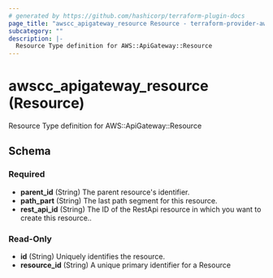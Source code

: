 ```yaml
---
# generated by https://github.com/hashicorp/terraform-plugin-docs
page_title: "awscc_apigateway_resource Resource - terraform-provider-awscc"
subcategory: ""
description: |-
  Resource Type definition for AWS::ApiGateway::Resource
---
```


# awscc_apigateway_resource (Resource)

Resource Type definition for AWS::ApiGateway::Resource



<!-- schema generated by tfplugindocs -->
## Schema

### Required

- **parent_id** (String) The parent resource's identifier.
- **path_part** (String) The last path segment for this resource.
- **rest_api_id** (String) The ID of the RestApi resource in which you want to create this resource..

### Read-Only

- **id** (String) Uniquely identifies the resource.
- **resource_id** (String) A unique primary identifier for a Resource


